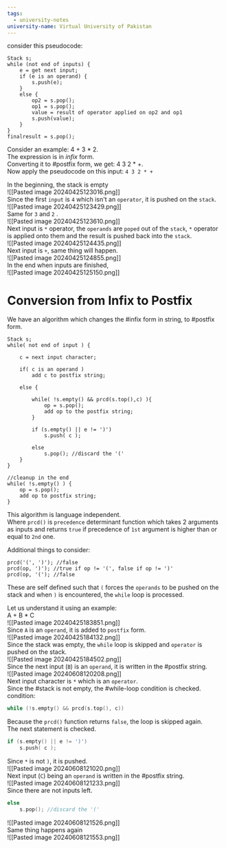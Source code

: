 ```yaml
---
tags:
  - university-notes
university-name: Virtual University of Pakistan
---
```


consider this pseudocode:

```
Stack s;
while (not end of inputs) {
	e = get next input;
	if (e is an operand) {
		s.push(e);
	}
	else {
		op2 = s.pop();
		op1 = s.pop();
		value = result of operator applied on op2 and op1
		s.push(value);
	}
}
finalresult = s.pop();
```

Consider an example: 4 + 3 * 2.  
The expression is in _infix_ form.  
Converting it to #postfix form, we get: 4 3 2 * +.  
Now apply the pseudocode on this input: `4 3 2 * +`

In the beginning, the stack is empty  
![[Pasted image 20240425123016.png]]  
Since the first `input` is `4` which isn't an `operator`, it is pushed on the `stack`.  
![[Pasted image 20240425123429.png]]  
Same for `3` and `2` .  
![[Pasted image 20240425123610.png]]  
Next input is `*` operator, the `operands` are `poped` out of the `stack`, `*` operator is applied onto them and the result is pushed back into the `stack`.  
![[Pasted image 20240425124435.png]]  
Next input is `+`, same thing will happen.  
![[Pasted image 20240425124855.png]]  
In the end when inputs are finished,  
![[Pasted image 20240425125150.png]]

# Conversion from Infix to Postfix
We have an algorithm which changes the #infix form in string, to #postfix form.

```
Stack s;
while( not end of input ) {
	
	c = next input character;
	
	if( c is an operand )
		add c to postfix string;
	
	else {
		
		while( !s.empty() && prcd(s.top(),c) ){
			op = s.pop();
			add op to the postfix string;
		}
		
		if (s.empty() || e != ')')
			s.push( c );
		
		else
			s.pop(); //discard the '('
    }
}

//cleanup in the end
while( !s.empty() ) {
    op = s.pop();
    add op to postfix string;
}
```

This algorithm is language independent.  
Where `prcd()` is `precedence` determinant function which takes 2 arguments as inputs and returns `true` if precedence of `1st` argument is higher than or equal to `2nd` one.

Additional things to consider:

```
prcd('(', ')'); //false
prcd(op, ')'); //true if op != '(', false if op != ')'
prcd(op, '('); //false
```

These are self defined such that `(` forces the `operands` to be pushed on the stack and when `)` is encountered, the `while` loop is processed.

Let us understand it using an example:  
A + B * C  
![[Pasted image 20240425183851.png]]  
Since `A` is an `operand`, it is added to `postfix` form.  
![[Pasted image 20240425184132.png]]  
Since the stack was empty, the `while` loop is skipped and `operator` is pushed on the stack.  
![[Pasted image 20240425184502.png]]  
Since the next input (`B`) is an `operand`, it is written in the #postfix string.  
![[Pasted image 20240608120208.png]]  
Next input character is `*` which is an `operator`.  
Since the #stack is not empty, the #while-loop condition is checked.  
condition:

```cpp
while (!s.empty() && prcd(s.top(), c))
```

Because the `prcd()` function returns `false`, the loop is skipped again.  
The next statement is checked.

```cpp
if (s.empty() || e != ')')
	s.push( c );
```

Since `*` is not `)`, it is pushed.  
![[Pasted image 20240608121020.png]]  
Next input (`C`) being an `operand` is written in the #postfix string.  
![[Pasted image 20240608121233.png]]  
Since there are not inputs left.

```cpp
else
	s.pop(); //discard the '('
```

![[Pasted image 20240608121526.png]]  
Same thing happens again  
![[Pasted image 20240608121553.png]]

